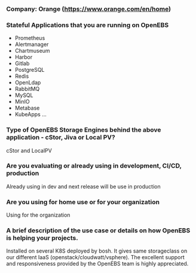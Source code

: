 ### Company: Orange (https://www.orange.com/en/home)

### Stateful Applications that you are running on OpenEBS
- Prometheus
- Alertmanager
- Chartmuseum
- Harbor
- Gitlab
- PostgreSQL
- Redis
- OpenLdap
- RabbitMQ
- MySQL
- MinIO
- Metabase
- KubeApps
...

### Type of OpenEBS Storage Engines behind the above application - cStor, Jiva or Local PV?
cStor and LocalPV

### Are you evaluating or already using in development, CI/CD, production
Already using in dev and next release will be use in production

### Are you using for home use or for your organization

Using for the organization

### A brief description of the use case or details on how OpenEBS is helping your projects.

Installed on several K8S deployed by bosh.  It gives same storageclass on our different IaaS (openstack/cloudwatt/vsphere).
The excellent support and responsiveness provided by the OpenEBS team is highly appreciated.

